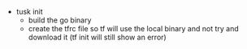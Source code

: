 * tusk init
  * build the go binary
  * create the tfrc file so tf will use the local binary and not try and download it (tf init will still show an error)
  